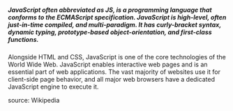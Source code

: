 ##### JavaScript often abbreviated as JS, is a programming language that conforms to the ECMAScript specification. JavaScript is high-level, often just-in-time compiled, and multi-paradigm. It has curly-bracket syntax, dynamic typing, prototype-based object-orientation, and first-class functions.

Alongside HTML and CSS, JavaScript is one of the core technologies of the World Wide Web. JavaScript enables interactive web pages and is an essential part of web applications. The vast majority of websites use it for client-side page behavior, and all major web browsers have a dedicated JavaScript engine to execute it.



source: Wikipedia